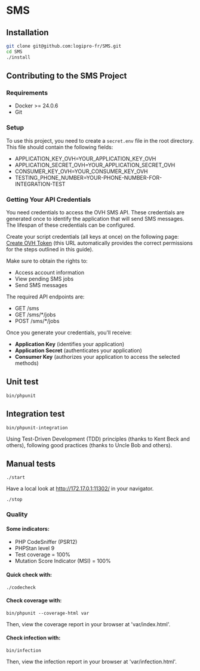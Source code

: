 # SMS 

## Installation

```bash
git clone git@github.com:logipro-fr/SMS.git
cd SMS
./install
```

## Contributing to the SMS Project

### Requirements

- Docker >= 24.0.6
- Git

### Setup

To use this project, you need to create a `secret.env` file in the root directory. This file should contain the following fields:

- APPLICATION_KEY_OVH=YOUR_APPLICATION_KEY_OVH
- APPLICATION_SECRET_OVH=YOUR_APPLICATION_SECRET_OVH
- CONSUMER_KEY_OVH=YOUR_CONSUMER_KEY_OVH
- TESTING_PHONE_NUMBER=YOUR-PHONE-NUMBER-FOR-INTEGRATION-TEST

### Getting Your API Credentials

You need credentials to access the OVH SMS API. These credentials are generated once to identify the application that will send SMS messages. The lifespan of these credentials can be configured.

Create your script credentials (all keys at once) on the following page: [Create OVH Token](https://api.ovh.com/createToken) (this URL automatically provides the correct permissions for the steps outlined in this guide).

Make sure to obtain the rights to:

- Access account information
- View pending SMS jobs
- Send SMS messages

The required API endpoints are:

- GET /sms
- GET /sms/*/jobs
- POST /sms/*/jobs

Once you generate your credentials, you'll receive:

- **Application Key** (identifies your application)
- **Application Secret** (authenticates your application)
- **Consumer Key** (authorizes your application to access the selected methods)

## Unit test

```console
bin/phpunit
```
## Integration test
```console
bin/phpunit-integration
```
Using Test-Driven Development (TDD) principles (thanks to Kent Beck and others), following good practices (thanks to Uncle Bob and others).

## Manual tests

```console
./start
```
Have a local look at http://172.17.0.1:11302/ in your navigator.

```console
./stop
```



### Quality
#### Some indicators:
* PHP CodeSniffer (PSR12)
* PHPStan level 9
* Test coverage = 100%
* Mutation Score Indicator (MSI) = 100%


#### Quick check with:
```shell
./codecheck
```


#### Check coverage with:
```shell
bin/phpunit --coverage-html var
```
Then, view the coverage report in your browser at 'var/index.html'.


#### Check infection with:
```shell
bin/infection
```
Then, view the infection report in your browser at 'var/infection.html'.